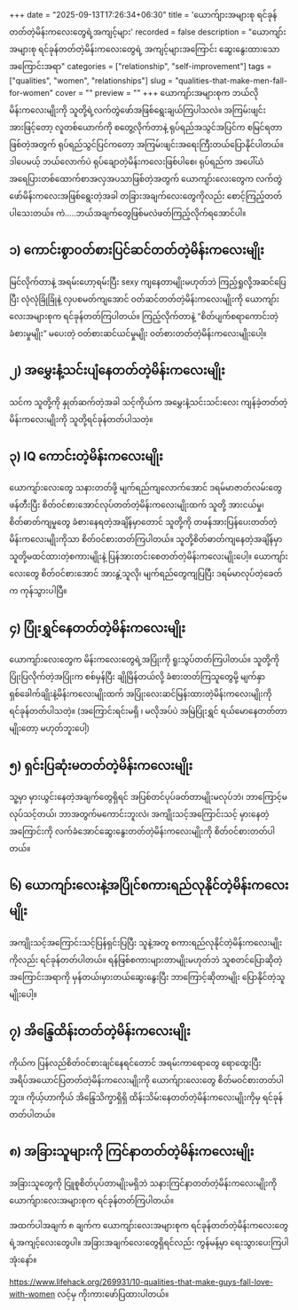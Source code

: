 +++
date = "2025-09-13T17:26:34+06:30"
title = 'ယောက်ျားအများစု ရင်ခုန်တတ်တဲ့မိန်းကလေးတွေရဲ့အကျင့်များ'
recorded = false
description = "ယောကျာ်းအများစု ရင်ခုန်တတ်တဲ့မိန်းကလေးတွေရဲ့ အကျင့်များအကြောင်း ဆွေးနွေးထားသော အကြောင်းအရာ"
categories = ["relationship", "self-improvement"]
tags = ["qualities", "women", "relationships"]
slug = "qualities-that-make-men-fall-for-women"
cover = ""
preview = ""
+++
ယောကျာ်းအများစုက ဘယ်လိုမိန်းကလေးမျိုးကို သူတို့ရဲ့လက်တွဲဖော်အဖြစ်ရွေးချယ်ကြပါသလဲ။ အကြမ်းဖျင်းအားဖြင့်တော့ လူတစ်ယောက်ကို စတွေ့လိုက်တာနဲ့ ရုပ်ရည်အသွင်အပြင်က စမြင်ရတာဖြစ်တဲ့အတွက် ရုပ်ရည်သွင်ပြင်ကတော့ အကြမ်းဖျင်းအရေးကြီးတယ်ပြောနိုင်ပါတယ်။ ဒါပေမယ့် ဘယ်လောက်ပဲ ရုပ်ချောတဲ့မိန်းကလေးဖြစ်ပါစေ၊ ရုပ်ရည်က အပေါ်ယံအရေပြားတစ်ထောက်စာအလှအပသာဖြစ်တဲ့အတွက် ယောကျာ်းလေးတွေက လက်တွဲဖော်မိန်းကလေးအဖြစ်ရွေးတဲ့အခါ တခြားအချက်လေးတွေကိုလည်း စောင့်ကြည့်တတ်ပါသေးတယ်။ ကဲ…..ဘယ်အချက်တွေဖြစ်မလဲဖတ်ကြည့်လိုက်ရအောင်ပါ။

## ၁) ကောင်းစွာဝတ်စားပြင်ဆင်တတ်တဲ့မိန်းကလေးမျိုး
မြင်လိုက်တာနဲ့ အရမ်းဟော့ရမ်းပြီး sexy ကျနေတာမျိုးမဟုတ်ဘဲ ကြည့်ရှုလို့အဆင်ပြေပြီး လုံလုံခြုံခြုံနဲ့ လှပစမတ်ကျအောင် ဝတ်ဆင်တတ်တဲ့မိန်းကလေးမျိုးကို ယောကျာ်းလေးအများစုက ရင်ခုန်တတ်ကြပါတယ်။ ကြည့်လိုက်တာနဲ့ “စိတ်ပျက်စရာကောင်းတဲ့ခံစားမှုမျိုး” မပေးတဲ့ ဝတ်စားဆင်ယင်မှုမျိုး ဝတ်စားတတ်တဲ့မိန်းကလေးမျိုးပေါ့။

## ၂) အမွှေးနံ့သင်းပျံနေတတ်တဲ့မိန်းကလေးမျိုး
သင်က သူတို့ကို နှုတ်ဆက်တဲ့အခါ သင့်ကိုယ်က အမွှေးနံ့သင်းသင်းလေး ကျန်ခဲ့တတ်တဲ့မိန်းကလေးမျိုးကို သူတို့ရင်ခုန်တတ်ပါသတဲ့။

## ၃) IQ ကောင်းတဲ့မိန်းကလေးမျိုး
ယောကျာ်းလေးတွေ သနားတတ်ဖို့ မျက်ရည်ကျလောက်အောင် ဒရမ်မာဇာတ်လမ်းတွေဖန်တီးပြီး စိတ်ဝင်စားအောင်လုပ်တတ်တဲ့မိန်းကလေးမျိုးထက် သူတို့ အားငယ်မှု၊ စိတ်ဓာတ်ကျမှုတွေ ခံစားနေရတဲ့အချိန်မှာတောင် သူတို့ကို တဖန်အားပြန်ပေးတတ်တဲ့မိန်းကလေးမျိုးကိုသာ စိတ်ဝင်စားတတ်ကြပါတယ်။ သူတို့စိတ်ဓာတ်ကျနေတဲ့အချိန်မှာ သူတို့မထင်ထားတဲ့စကားမျိုးနဲ့ ပြန်အားတင်းစေတတ်တဲ့မိန်းကလေးမျိုးပေါ့။ ယောကျာ်းလေးတွေ စိတ်ဝင်စားအောင် အားနွဲ့သူလို၊ မျက်ရည်တွေကျပြပြီး ဒရမ်မာလုပ်တဲ့ခေတ်က ကုန်သွားပါပြီ။

## ၄) ပြုံးရွှင်နေတတ်တဲ့မိန်းကလေးမျိုး
ယောကျာ်းလေးတွေက မိန်းကလေးတွေရဲ့အပြုံးကို ရူးသွပ်တတ်ကြပါတယ်။ သူတို့ကို ပြုံးပြလိုက်တဲ့အပြုံးက စစ်မှန်ပြီး ချိုမြိန်တယ်လို့ ခံစားတတ်ကြသူတွေမို့ မျက်နှာရှစ်ခေါက်ချိုးနဲ့မိန်းကလေးမျိုးထက် အပြုံးလေးဆင်မြန်းထားတဲ့မိန်းကလေးမျိုးကို ရင်ခုန်တတ်ပါသတဲ့။ (အကြောင်းရင်းမရှိ ၊ မလိုအပ်ပဲ အမြဲပြုံးရွှင် ရယ်မောနေတတ်တာမျိုးတော့ မဟုတ်ဘူးပေါ့)

## ၅) ရှင်းပြဆုံးမတတ်တဲ့မိန်းကလေးမျိုး
သူ့မှာ မှားယွင်းနေတဲ့အချက်တွေရှိရင် အပြစ်တင်ပုပ်ခတ်တာမျိုးမလုပ်ဘဲ၊ ဘာကြောင့်မလုပ်သင့်တယ်၊ ဘာအတွက်မကောင်းဘူးလဲ၊ အကျိုးသင့်အကြောင်းသင့် မှားနေတဲ့အကြောင်းကို လက်ခံအောင်ဆွေးနွေးတတ်တဲ့မိန်းကလေးမျိုးကို စိတ်ဝင်စားတတ်ပါတယ်။

## ၆) ယောကျာ်းလေးနဲ့အပြိုင်စကားရည်လုနိုင်တဲ့မိန်းကလေးမျိုး
အကျိုးသင့်အကြောင်းသင့်ပြန်ရှင်းပြပြီး သူနဲ့အတူ စကားရည်လုနိုင်တဲ့မိန်းကလေးမျိုးကိုလည်း ရင်ခုန်တတ်ပါတယ်။ ရန်ဖြစ်စကားများတာမျိုးမဟုတ်ဘဲ သူစတင်ပြောဆိုတဲ့အကြောင်းအရာကို မှန်တယ်၊မှားတယ်ဆွေးနွေးပြီး ဘာကြောင့်ဆိုတာမျိုး ပြောနိုင်တဲ့သူမျိုးပေါ့။

## ၇) အိန္ဒြေထိန်းတတ်တဲ့မိန်းကလေးမျိုး
ကိုယ်က ပြန်လည်စိတ်ဝင်စားချင်နေရင်တောင် အရမ်းကာရောတွေ ရောထွေးပြီး အရိပ်အယောင်ပြတတ်တဲ့မိန်းကလေးမျိုးကို ယောက်ျားလေးတွေ စိတ်မဝင်စားတတ်ပါဘူး။ ကိုယ့်ဟာကိုယ် အိန္ဒြေသိက္ခာရှိရှိ ထိန်းသိမ်းနေတတ်တဲ့မိန်းကလေးမျိုးကိုမှ ရင်ခုန်တတ်ပါတယ်။

## ၈) အခြားသူများကို ကြင်နာတတ်တဲ့မိန်းကလေးမျိုး
အခြားသူတွေကို ငြူစူစိတ်ပုပ်တာမျိုးမရှိဘဲ သနားကြင်နာတတ်တဲ့မိန်းကလေးမျိုးကို ယောက်ျားလေးအများစုက ရင်ခုန်တတ်ကြပါတယ်။

အထက်ပါအချက် ၈ ချက်က ယောကျာ်းလေးအများစုက ရင်ခုန်တတ်တဲ့မိန်းကလေးတွေရဲ့အကျင့်လေးတွေပါ။ အခြားအချက်လေးတွေရှိရင်လည်း ကွန်မန့်မှာ ရေးသွားပေးကြပါအုံးနော်။

https://www.lifehack.org/269931/10-qualities-that-make-guys-fall-love-with-women လင့်မှ ကိုးကားဖော်ပြထားပါတယ်။